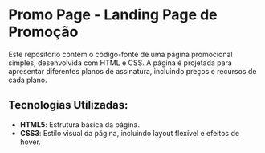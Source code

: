 # Promo Page - Landing Page de Promoção

Este repositório contém o código-fonte de uma página promocional simples, desenvolvida com HTML e CSS. A página é projetada para apresentar diferentes planos de assinatura, incluindo preços e recursos de cada plano.

## Tecnologias Utilizadas:
- **HTML5**: Estrutura básica da página.
- **CSS3**: Estilo visual da página, incluindo layout flexível e efeitos de hover.
